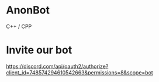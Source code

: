 # AnonBot
C++ / CPP

# Invite our bot
https://discord.com/api/oauth2/authorize?client_id=748574294610542663&permissions=8&scope=bot
